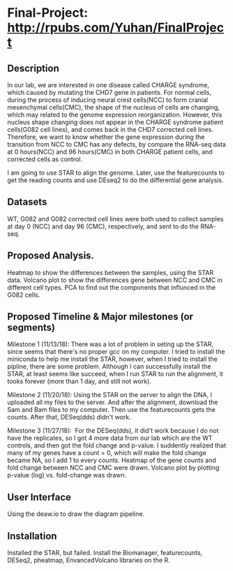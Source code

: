 # Final-Project: http://rpubs.com/Yuhan/FinalProject
## Description
In our lab, we are interested in one disease called CHARGE syndrome, which caused by mutating the CHD7 gene in patients. For normal cells, during the process of inducing neural crest cells(NCC) to form cranial mesenchymal cells(CMC), the shape of the nucleus of cells are changing, which may  related to the genome expression reorganization.  However, this nucleus shape changing does not appear in the CHARGE syndrome patient cells(G082 cell lines), and comes back in the CHD7 corrected cell lines. Therefore, we want to know whether the gene expression during the transition from NCC to CMC has any defects, by compare the RNA-seq data at 0 hours(NCC) and 96 hours(CMC) in both CHARGE patient cells, and corrected cells as control. 

I am going to use STAR to align the genome. Later, use the featurecounts to get the reading counts and use DEseq2 to do the differential gene analysis. 

## Datasets
WT, G082 and G082 corrected cell lines were both used to collect samples at day 0 (NCC) and day 96 (CMC), respectively, and sent to do the RNA-seq. 

## Proposed Analysis.  
Heatmap to show the differences between the samples, using the STAR data. 
Volcano plot to show the differences gene between NCC and CMC in different cell types. 
PCA to find out the components that influnced in the G082 cells.

## Proposed Timeline & Major milestones (or segments)
Milestone 1 (11/13/18): There was a lot of problem in seting up the STAR, since seems that there's no proper gcc on my computer. I tried to install the miniconda to help me install the STAR, however, when I tried to install the pipline, there are some problem. Although I can successfully install the STAR, at least seems like succeed, when I run STAR to run the alignment, it tooks forever (more than 1 day, and still not work). 

Milestone 2 (11/20/18): Using the STAR on the server to align the DNA, I uploaded all my files to the server. And after the alignment, download the Sam and Bam files to my computer. Then use the featurecounts gets the counts. After that, DESeq(dds) didn't work.

Milestone 3 (11/27/18):  For the DESeq(dds), it did't work because I do not have the replicates, so I got 4 more data from our lab which are the WT controls, and then got the fold change and p-value. I suddently realized that many of my genes have a count = 0, which will make the fold change became NA, so I add 1 to every counts. Heatmap of the gene counts and fold change between NCC and CMC were drawn. Volcano plot by plotting p-value (log) vs. fold-change was drawn.  

## User Interface
Using the deaw.io to draw the diagram pipeline.

## Installation
Installed the STAR, but failed. Install the Biomanager, featurecounts, DESeq2, pheatmap, EnvancedVolcano libraries on the R.
